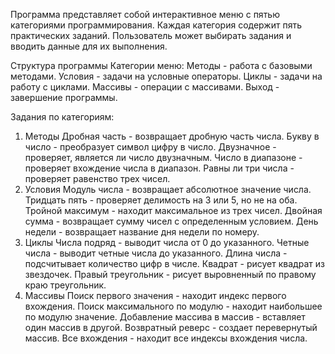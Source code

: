 Программа представляет собой интерактивное меню с пятью категориями программирования. 
Каждая категория содержит пять практических заданий. 
Пользователь может выбирать задания и вводить данные для их выполнения.

Структура программы
Категории меню:
Методы - работа с базовыми методами.
Условия - задачи на условные операторы.
Циклы - задачи на работу с циклами.
Массивы - операции с массивами.
Выход - завершение программы.

Задания по категориям:
1. Методы
Дробная часть - возвращает дробную часть числа.
Букву в число - преобразует символ цифру в число.
Двузначное - проверяет, является ли число двузначным.
Число в диапазоне - проверяет вхождение числа в диапазон.
Равны ли три числа - проверяет равенство трех чисел.
2. Условия
Модуль числа - возвращает абсолютное значение числа.
Тридцать пять - проверяет делимость на 3 или 5, но не на оба.
Тройной максимум - находит максимальное из трех чисел.
Двойная сумма - возвращает сумму чисел с определенным условием.
День недели - возвращает название дня недели по номеру.
3. Циклы
Числа подряд - выводит числа от 0 до указанного.
Четные числа - выводит четные числа до указанного.
Длина числа - подсчитывает количество цифр в числе.
Квадрат - рисует квадрат из звездочек.
Правый треугольник - рисует выровненный по правому краю треугольник.
4. Массивы
Поиск первого значения - находит индекс первого вхождения.
Поиск максимального по модулю - находит наибольшее по модулю значение.
Добавление массива в массив - вставляет один массив в другой.
Возвратный реверс - создает перевернутый массив.
Все вхождения - находит все индексы вхождения числа.
